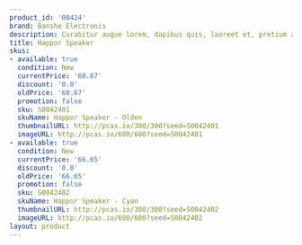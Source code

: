 ```yaml
---
product_id: '00424'
brand: Banshe Electronis
description: Curabitur augue lorem, dapibus quis, laoreet et, pretium ac, nisi.
title: Happor Speaker
skus:
- available: true
  condition: New
  currentPrice: '60.67'
  discount: '0.0'
  oldPrice: '60.67'
  promotion: false
  sku: S0042401
  skuName: Happor Speaker - Olden
  thumbnailURL: http://pcas.io/300/300?seed=S0042401
  imageURL: http://pcas.io/600/600?seed=S0042401
- available: true
  condition: New
  currentPrice: '66.65'
  discount: '0.0'
  oldPrice: '66.65'
  promotion: false
  sku: S0042402
  skuName: Happor Speaker - Cyan
  thumbnailURL: http://pcas.io/300/300?seed=S0042402
  imageURL: http://pcas.io/600/600?seed=S0042402
layout: product
---
```


